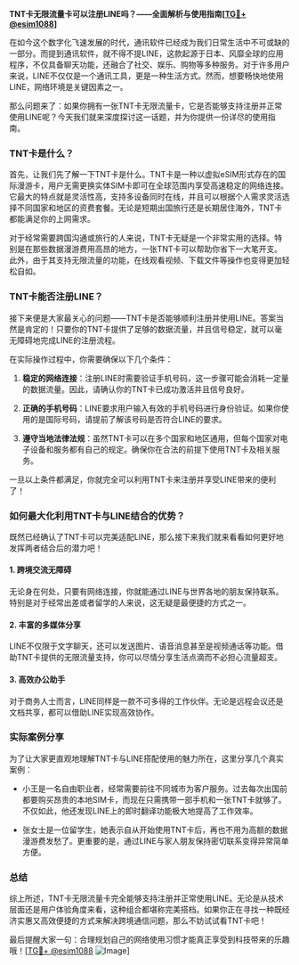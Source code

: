 **TNT卡无限流量卡可以注册LINE吗？——全面解析与使用指南[[TG💪+ @esim1088](https://t.me/s/esim1088)]**

在如今这个数字化飞速发展的时代，通讯软件已经成为我们日常生活中不可或缺的一部分。而提到通讯软件，就不得不提LINE，这款起源于日本、风靡全球的应用程序，不仅具备聊天功能，还融合了社交、娱乐、购物等多种服务。对于许多用户来说，LINE不仅仅是一个通讯工具，更是一种生活方式。然而，想要畅快地使用LINE，网络环境是关键因素之一。

那么问题来了：如果你拥有一张TNT卡无限流量卡，它是否能够支持注册并正常使用LINE呢？今天我们就来深度探讨这一话题，并为你提供一份详尽的使用指南。

### TNT卡是什么？

首先，让我们先了解一下TNT卡是什么。TNT卡是一种以虚拟eSIM形式存在的国际漫游卡，用户无需更换实体SIM卡即可在全球范围内享受高速稳定的网络连接。它最大的特点就是灵活性高，支持多设备同时在线，并且可以根据个人需求灵活选择不同国家和地区的资费套餐。无论是短期出国旅行还是长期居住海外，TNT卡都能满足你的上网需求。

对于经常需要跨国沟通或旅行的人来说，TNT卡无疑是一个非常实用的选择。特别是在那些数据漫游费用高昂的地方，一张TNT卡可以帮助你省下一大笔开支。此外，由于其支持无限流量的功能，在线观看视频、下载文件等操作也变得更加轻松自如。

### TNT卡能否注册LINE？

接下来便是大家最关心的问题——TNT卡是否能够顺利注册并使用LINE。答案当然是肯定的！只要你的TNT卡提供了足够的数据流量，并且信号稳定，就可以毫无障碍地完成LINE的注册流程。

在实际操作过程中，你需要确保以下几个条件：

1. **稳定的网络连接**：注册LINE时需要验证手机号码，这一步骤可能会消耗一定量的数据流量。因此，请确认你的TNT卡已成功激活并且信号良好。
   
2. **正确的手机号码**：LINE要求用户输入有效的手机号码进行身份验证。如果你使用的是国际号码，请提前了解该号码是否符合LINE的要求。

3. **遵守当地法律法规**：虽然TNT卡可以在多个国家和地区通用，但每个国家对电子设备和服务都有自己的规定。确保你在合法的前提下使用TNT卡及相关服务。

一旦以上条件都满足，你就完全可以利用TNT卡来注册并享受LINE带来的便利了！

### 如何最大化利用TNT卡与LINE结合的优势？

既然已经确认了TNT卡可以完美适配LINE，那么接下来我们就来看看如何更好地发挥两者结合后的潜力吧！

#### 1. 跨境交流无障碍

无论身在何处，只要有网络连接，你就能通过LINE与世界各地的朋友保持联系。特别是对于经常出差或者留学的人来说，这无疑是最便捷的方式之一。

#### 2. 丰富的多媒体分享

LINE不仅限于文字聊天，还可以发送图片、语音消息甚至是视频通话等功能。借助TNT卡提供的无限流量支持，你可以尽情分享生活点滴而不必担心流量超支。

#### 3. 高效办公助手

对于商务人士而言，LINE同样是一款不可多得的工作伙伴。无论是远程会议还是文档共享，都可以借助LINE实现高效协作。

### 实际案例分享

为了让大家更直观地理解TNT卡与LINE搭配使用的魅力所在，这里分享几个真实案例：

- 小王是一名自由职业者，经常需要前往不同城市为客户服务。过去每次出国前都要购买昂贵的本地SIM卡，而现在只需携带一部手机和一张TNT卡就够了。不仅如此，他还发现LINE上的即时翻译功能极大地提高了工作效率。
  
- 张女士是一位留学生，她表示自从开始使用TNT卡后，再也不用为高额的数据漫游费发愁了。更重要的是，通过LINE与家人朋友保持密切联系变得异常简单方便。

### 总结

综上所述，TNT卡无限流量卡完全能够支持注册并正常使用LINE。无论是从技术层面还是用户体验角度来看，这种组合都堪称完美搭档。如果你正在寻找一种既经济实惠又高效便捷的方式来解决跨境通信问题，那么不妨试试看TNT卡吧！

最后提醒大家一句：合理规划自己的网络使用习惯才能真正享受到科技带来的乐趣哦！[[TG💪+ @esim1088](https://t.me/s/esim1088) ![Image](https://i.postimg.cc/4NQfJmqS/Snipaste-2025-05-13-00-14-12.png)]